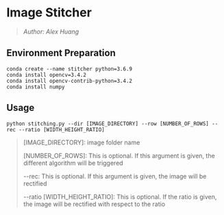# Image Stitcher

> *Author: Alex Huang*



## Environment Preparation

```shell
conda create --name stitcher python=3.6.9
conda install opencv=3.4.2
conda install opencv-contrib-python=3.4.2
conda install numpy
```



## Usage

```shell
python stitching.py --dir [IMAGE_DIRECTORY] --row [NUMBER_OF_ROWS] --rec --ratio [WIDTH_HEIGHT_RATIO]
```

> [IMAGE_DIRECTORY]: image folder name
>
> [NUMBER_OF_ROWS]: This is optional. If this argument is given, the different algorithm will be triggered
>
> --rec: This is optional. If this argument is given, the image will be rectified
>
> --ratio [WIDTH_HEIGHT_RATIO]: This is optional. If the ratio is given, the image will be rectified with respect to the ratio



